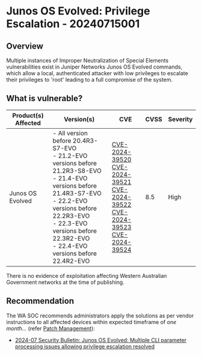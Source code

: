 # Junos OS Evolved: Privilege Escalation - 20240715001

## Overview

Multiple instances of Improper Neutralization of Special Elements vulnerabilities exist in Juniper Networks Junos OS Evolved commands, which allow a local, authenticated attacker with low privileges to escalate their privileges to 'root' leading to a full compromise of the system.

## What is vulnerable?

| Product(s) Affected | Version(s)                                                                                                                                                                                                                                                           | CVE                                                                                                                                                                                                                                                                                                                                                            | CVSS | Severity |
| ------------------- | -------------------------------------------------------------------------------------------------------------------------------------------------------------------------------------------------------------------------------------------------------------------- | -------------------------------------------------------------------------------------------------------------------------------------------------------------------------------------------------------------------------------------------------------------------------------------------------------------------------------------------------------------- | ---- | -------- |
| Junos OS Evolved    | -   All version before 20.4R3-S7-EVO <br> -   21.2-EVO versions before 21.2R3-S8-EVO <br> - 21.4-EVO versions before 21.4R3-S7-EVO <br> - 22.2-EVO versions before 22.2R3-EVO <br>- 22.3-EVO versions before 22.3R2-EVO <br> -   22.4-EVO versions before 22.4R2-EVO | [CVE-2024-39520](https://nvd.nist.gov/vuln/detail/CVE-2024-39520) <br>  [CVE-2024-39521](https://nvd.nist.gov/vuln/detail/CVE-2024-39521) <br> [CVE-2024-39522](https://nvd.nist.gov/vuln/detail/CVE-2024-39522) <br> [CVE-2024-39523](https://nvd.nist.gov/vuln/detail/CVE-2024-39523) <br> [CVE-2024-39524](https://nvd.nist.gov/vuln/detail/CVE-2024-39524) | 8.5  | High     |

There is no evidence of exploitation affecting Western Australian Government networks at the time of publishing.

## Recommendation

The WA SOC recommends administrators apply the solutions as per vendor instructions to all affected devices within expected timeframe of *one month...* (refer [Patch Management](../guidelines/patch-management.md)):

- [2024-07 Security Bulletin: Junos OS Evolved: Multiple CLI parameter processing issues allowing privilege escalation resolved](https://supportportal.juniper.net/s/article/2024-07-Security-Bulletin-Junos-OS-Evolved-Multiple-CLI-parameter-processing-issues-allowing-privilege-escalation-resolved?language=en_US)
